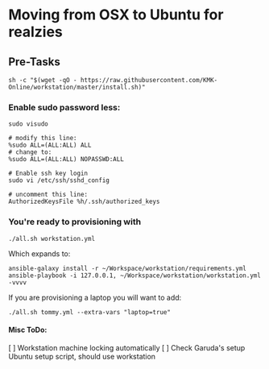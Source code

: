 # Moving from OSX to Ubuntu for realzies

## Pre-Tasks

    sh -c "$(wget -qO - https://raw.githubusercontent.com/KMK-Online/workstation/master/install.sh)"

### Enable sudo password less:

    sudo visudo

    # modify this line:
    %sudo ALL=(ALL:ALL) ALL
    # change to:
    %sudo ALL=(ALL:ALL) NOPASSWD:ALL

    # Enable ssh key login
    sudo vi /etc/ssh/sshd_config

    # uncomment this line:
    AuthorizedKeysFile %h/.ssh/authorized_keys

### You're ready to provisioning with

    ./all.sh workstation.yml

Which expands to:

    ansible-galaxy install -r ~/Workspace/workstation/requirements.yml
    ansible-playbook -i 127.0.0.1, ~/Workspace/workstation/workstation.yml -vvvv

If you are provisioning a laptop you will want to add:

    ./all.sh tommy.yml --extra-vars "laptop=true"

#### Misc ToDo:
[ ] Workstation machine locking automatically
[ ] Check Garuda's setup Ubuntu setup script, should use workstation
